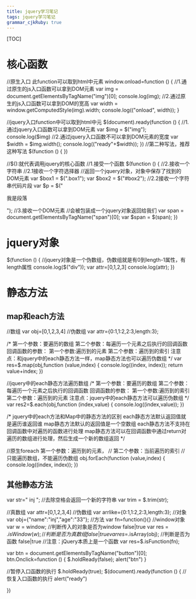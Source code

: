 ```yaml
---
title: jquery学习笔记
tags: jquery学习笔记
grammar_cjkRuby: true
---
```

[TOC]
# 核心函数
  //原生入口 此function可以取到html中元素
        window.onload=function () {
           //1.通过原生的js入口函数可以拿到DOM元素
            var img = document.getElementsByTagName("img")[0];
            console.log(img);
            //2.通过原生的js入口函数可以拿到DOM的宽高
            var width = window.getComputedStyle(img).width;
            console.log(("onload", width));
        }
        
        
   //jquery入口function中可以取到html中元
        $(document).ready(function () {
            //1.通过jquery入口函数可以拿到DOM元素
            var $img = $("img");
            console.log($img)
            //2.通过jquery入口函数不可以拿到DOM元素的宽度
            var $width = $img.width();
            console.log(("ready"+$width));
        })
        //第二种写法，推荐这种写法
        $(function () {
        })
        
        
   //$():就代表调用jquery的核心函数
        //1.接受一个函数
        $(function () {
            //2.接收一个字符串
            //2.1接收一个字符选择器
            //返回一个jquery对象，对象中保存了找到的DOM元素
            var $box1 = $(".box1");
            var $box2 = $("#box2");
            //2.2接收一个字符串代码片段
            var $p = $("<p>我是段落</p>");
        //3.接收一个DOM元素
        //会被包装成一个jquery对象返回给我们
            var span = document.getElementsByTagName("span")[0];
            var $span = $(span);
        })
# jquery对象
   $(function () {
           //jquery对象是一个伪数组，伪数组就是有0到length-1属性，有length属性
           console.log($("div"));
           var attr=[0,1,2,3]
           console.log(attr);
       })
	   
# 静态方法
## map和each方法
 //数组
      var obj=[0,1,2,3,4]
      //伪数组
      var attr={0:1,1:2,2:3,length:3};

  /*  第一个参数：要遍历的数组
   第二个参数：每遍历一个元素之后执行的回调函数
   回调函数的参数：
   第一个参数:遍历到的元素
   第二个参数：遍历到的索引
   注意点：和jquery中的each静态方法一样，map静态方法也可以遍历伪数组
   */
      var res=$.map(obj,function (value,index) {
       console.log((index, index));
       return value+index;
   })

  //jquery中的each静态方法遍历数组
  /*  第一个参数：要遍历的数组
  第二个参数：每遍历一个元素之后执行的回调函数
  回调函数的参数：
  第一个参数:遍历到的索引
  第二个参数：遍历到的元素
  注意点：jquery中的each静态方法可以遍历伪数组
  */
  var res2=$.each(obj,function (index,value) {
	  console.log((index,value));
  })


/*
jquery中的each方法和Map中的静态方法的区别
 each静态方法默认返回值就是遍历谁返回谁
map静态方法默认的返回值是一个空数组
each静态方法不支持在回调函数中对遍历的函数进行处理 map静态方法可以在回调函数中通过return对遍历的数组进行处理，然后生成一个新的数组返回
*/




   //原生foreach  第一个参数：遍历到的元素，
   // 第二个参数：当前遍历的索引
   // 只能遍历数组，不能遍历伪数组
	obj.forEach(function (value,index) {
		console.log((index, index));
	})
	
## 其他静态方法
 var str=" inj  ";
     //去除空格会返回一个新的字符串
     var trim = $.trim(str);

 //真数组
 var attr=[0,1,2,3,4]
 //伪数组
 var arrlike={0:1,1:2,2:3,length:3};
 //对象
 var obj={"name":"inj","age":"33"};
 //方法
 var fn=function(){}
 //window对象
 var w = window;
 //判断传入的对象是否为window false|true
 var res = $.isWindow(w);
 //判断是否为真数组 false|true
 var res=$.isArray(obj);
 //判断是否为函数 false|true
 //注意：jQuery本质上是一个函数
 var res=$.isFunction(fn);
 
 var  btn = document.getElementsByTagName("button")[0];
       btn.Onclick=function () {
           $.holdReady(false);
           alert("btn")
       }

   //暂停入口函数的执行
   $.holdReady(true);
   $(document).ready(function () {
	   //恢复入口函数的执行
	   alert("ready")

   })
 
 

